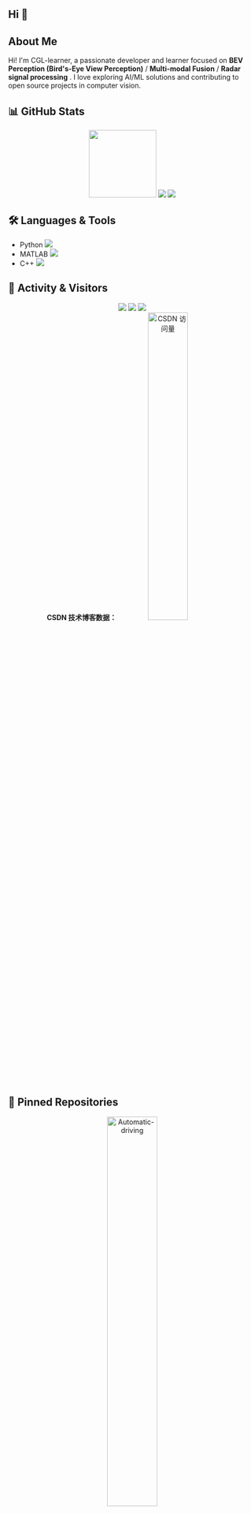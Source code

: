 ## Hi 👋  
## About Me  
Hi! I'm CGL-learner, a passionate developer and learner focused on **BEV Perception (Bird's-Eye View Perception)** / **Multi-modal Fusion** / **Radar signal processing** . 
I love exploring AI/ML solutions and contributing to open source projects in computer vision.  


## 📊 GitHub Stats  
<div align="center">  
  <img height="137px" src="https://github-readme-stats.vercel.app/api?username=CGL-learner&hide_title=true&hide_border=true&show_icons=true&line_height=21&text_color=000&icon_color=000&bg_color=0,ea6161,ffc64d,fffc4d,52fa5a&theme=graywhite" />  
  <img src="https://github-readme-stats.vercel.app/api/top-langs/?username=CGL-learner&hide_title=true&hide_border=true&layout=compact&langs_count=6&text_color=000&icon_color=fff&bg_color=0,52fa5a,4dfcff,c64dff&theme=graywhite" />  
  <img src="https://metrics.lecoq.io/CGL-learner?template=classic&config.timezone=Asia/Shanghai" />  
</div>  


## 🛠️ Languages & Tools  
- Python <img src="https://img.shields.io/badge/Python-3776AB?logo=python&logoColor=white" />  
- MATLAB <img src="https://img.shields.io/badge/Matlab-E34F26?logo=Matlab&logoColor=white" />  
- C++ <img src="https://img.shields.io/badge/C++-orange?style=flat-square&logo=C++&logoColor=white" />  


## 👥 Activity & Visitors  
<div align="center">  
  <!-- GitHub 原生统计 -->  
  <img src="https://visitor-badge.glitch.me/badge?page_id=CGL-learner" />  
  <img src="https://activity-graph.herokuapp.com/graph?username=CGL-learner&theme=github-compact" />  
  <img src="https://github-readme-streak-stats.herokuapp.com/?user=CGL-learner" />  

  <!-- CSDN 统计卡片（保留部分） -->  
  <br />  
  <strong>CSDN 技术博客数据：</strong>  
  <img src="https://stats.justsong.cn/api/csdn?id=weixin_50422106" alt="CSDN 访问量" width="40%" />  
</div>  


## 📌 Pinned Repositories  
<div align="center">  
  <a href="https://github.com/CGL-learner/Automatic-driving">  
    <img src="https://github-readme-stats.vercel.app/api/pin/?username=CGL-learner&repo=Automatic-driving" alt="Automatic-driving" width="45%" />  
  </a>  
</div>  
